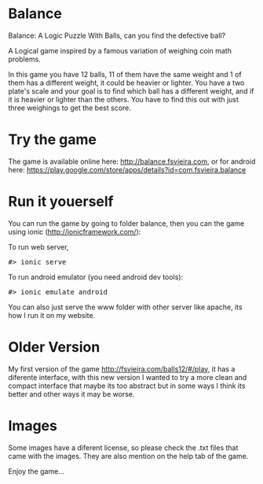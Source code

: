 Balance
=======

Balance: A Logic Puzzle With Balls, can you find the defective ball?


A Logical game inspired by a famous variation of weighing coin math problems.

In this game you have 12 balls, 11 of them have the same weight and 1 of them has a different weight, 
it could be heavier or lighter. You have a two plate's scale and your goal is to find which ball has a different weight, 
and if it is heavier or lighter than the others. You have to find this out with just three weighings to get the best score.


Try the game
=======

The game is available online here: http://balance.fsvieira.com, or for android here: https://play.google.com/store/apps/details?id=com.fsvieira.balance


Run it youerself
=======

You can run the game by going to folder balance, then you can the game using ionic (http://ionicframework.com/):

To run web server,
<pre>
#> ionic serve
</pre>

To run android emulator (you need android dev tools):
<pre>
#> ionic emulate android
</pre>

You can also just serve the www folder with other server like apache, its how I run it on my website.


Older Version
=======
My first version of the game http://fsvieira.com/balls12/#/play, it has a diferente interface, with this new version 
I wanted to try a more clean and compact interface that maybe its too abstract but in some ways I think its better and
other ways it may be worse.


Images
=======
Some images have a diferent license, so please check the .txt files that came with the images.
They are also mention on the help tab of the game.


Enjoy the game... 

